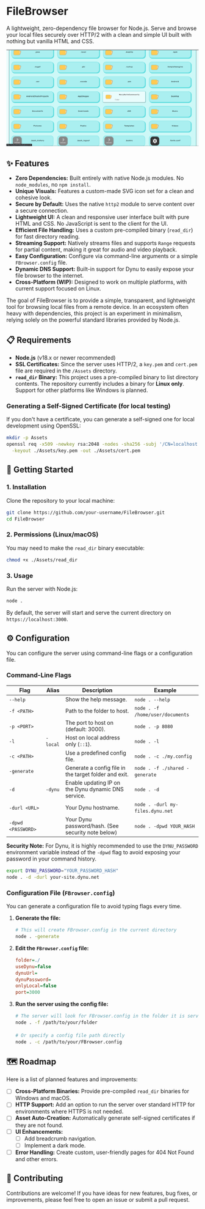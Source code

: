 # FileBrowser

A lightweight, zero-dependency file browser for Node.js. Serve and browse your local files securely over HTTP/2 with a clean and simple UI built with nothing but vanilla HTML and CSS.

![FileBrowser Screenshot](./screenshot.png)

## ✨ Features

  * **Zero Dependencies:** Built entirely with native Node.js modules. No `node_modules`, no `npm install`.
  * **Unique Visuals:** Features a custom-made SVG icon set for a clean and cohesive look.
  * **Secure by Default:** Uses the native `http2` module to serve content over a secure connection.
  * **Lightweight UI:** A clean and responsive user interface built with pure HTML and CSS. No JavaScript is sent to the client for the UI.
  * **Efficient File Handling:** Uses a custom pre-compiled binary (`read_dir`) for fast directory reading.
  * **Streaming Support:** Natively streams files and supports `Range` requests for partial content, making it great for audio and video playback.
  * **Easy Configuration:** Configure via command-line arguments or a simple `FBrowser.config` file.
  * **Dynamic DNS Support:** Built-in support for Dynu to easily expose your file browser to the internet.
  * **Cross-Platform (WIP):** Designed to work on multiple platforms, with current support focused on Linux.


The goal of FileBrowser is to provide a simple, transparent, and lightweight tool for browsing local files from a remote device. In an ecosystem often heavy with dependencies, this project is an experiment in minimalism, relying solely on the powerful standard libraries provided by Node.js.

## 📋 Requirements

  * **Node.js** (v18.x or newer recommended)
  * **SSL Certificates:** Since the server uses HTTP/2, a `key.pem` and `cert.pem` file are required in the `/Assets` directory.
  * **`read_dir` Binary:** This project uses a pre-compiled binary to list directory contents. The repository currently includes a binary for **Linux only**. Support for other platforms like Windows is planned.

### Generating a Self-Signed Certificate (for local testing)

If you don't have a certificate, you can generate a self-signed one for local development using OpenSSL:

```bash
mkdir -p Assets
openssl req -x509 -newkey rsa:2048 -nodes -sha256 -subj '/CN=localhost' \
  -keyout ./Assets/key.pem -out ./Assets/cert.pem
```

## 🚀 Getting Started

### 1\. Installation

Clone the repository to your local machine:

```bash
git clone https://github.com/your-username/FileBrowser.git
cd FileBrowser
```

### 2\. Permissions (Linux/macOS)

You may need to make the `read_dir` binary executable:

```bash
chmod +x ./Assets/read_dir
```

### 3\. Usage

Run the server with Node.js:

```bash
node .
```

By default, the server will start and serve the current directory on `https://localhost:3000`.

## ⚙️ Configuration

You can configure the server using command-line flags or a configuration file.

### Command-Line Flags

| Flag              | Alias    | Description                                                     | Example                                   |
| ----------------- | -------- | --------------------------------------------------------------- | ----------------------------------------- |
| `--help`          |          | Show the help message.                                          | `node . --help`                           |
| `-f <PATH>`       |          | Path to the folder to host.                                     | `node . -f /home/user/documents`          |
| `-p <PORT>`       |          | The port to host on (default: 3000).                            | `node . -p 8080`                          |
| `-l`              | `-local` | Host on local address only (`::1`).                             | `node . -l`                               |
| `-c <PATH>`       |          | Use a predefined config file.                                   | `node . -c ./my.config`                   |
| `-generate`       |          | Generate a config file in the target folder and exit.           | `node . -f ./shared -generate`            |
| `-d`              | `-dynu`  | Enable updating IP on the Dynu dynamic DNS service.             | `node . -d`                               |
| `-durl <URL>`     |          | Your Dynu hostname.                                             | `node . -durl my-files.dynu.net`          |
| `-dpwd <PASSWORD>`|          | Your Dynu password/hash. (See security note below)              | `node . -dpwd YOUR_HASH`                  |

**Security Note:** For Dynu, it is highly recommended to use the `DYNU_PASSWORD` environment variable instead of the `-dpwd` flag to avoid exposing your password in your command history.

```bash
export DYNU_PASSWORD="YOUR_PASSWORD_HASH"
node . -d -durl your-site.dynu.net
```

### Configuration File (`FBrowser.config`)

You can generate a configuration file to avoid typing flags every time.

1.  **Generate the file:**
    ```bash
    # This will create FBrowser.config in the current directory
    node . -generate
    ```
2.  **Edit the `FBrowser.config` file:**
    ```ini
    folder=./
    useDynu=false
    dynuUrl=
    dynuPassword=
    onlyLocal=false
    port=3000
    ```
3.  **Run the server using the config file:**
    ```bash
    # The server will look for FBrowser.config in the folder it is serving
    node . -f /path/to/your/folder

    # Or specify a config file path directly
    node . -c /path/to/your/FBrowser.config
    ```

## 🗺️ Roadmap

Here is a list of planned features and improvements:

  * [ ] **Cross-Platform Binaries:** Provide pre-compiled `read_dir` binaries for Windows and macOS.
  * [ ] **HTTP Support:** Add an option to run the server over standard HTTP for environments where HTTPS is not needed.
  * [ ] **Asset Auto-Creation:** Automatically generate self-signed certificates if they are not found.
  * [ ] **UI Enhancements:**
      * [ ] Add breadcrumb navigation.
      * [ ] Implement a dark mode.
  * [ ] **Error Handling:** Create custom, user-friendly pages for 404 Not Found and other errors.

## 🤝 Contributing

Contributions are welcome\! If you have ideas for new features, bug fixes, or improvements, please feel free to open an issue or submit a pull request.

